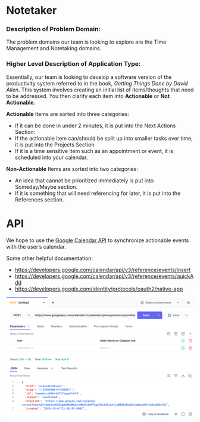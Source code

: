 # Notetaker

### **Description of Problem Domain:**
The problem domains our team is looking to explore are the Time Management and Notetaking domains.

### **Higher Level Description of Application Type:**
Essentially, our team is looking to develop a software version of the productivity system referred to in the
book, *Getting Things Done by David Allen*. This system involves creating an initial list of items/thoughts that need to be addressed. You then clarify
each item into **Actionable** or **Not Actionable**.

**Actionable** Items are sorted into three categories:
- If it can be done in under 2 minutes, it is put into the Next Actions Section:
- If the actionable item can/should be split up into smaller tasks over time, it is put into the Projects
Section
- If it is a time sensitive item such as an appointment or event, it is scheduled into your calendar.

**Non-Actionable** Items are sorted into two categories:
- An idea that cannot be prioritized immediately is put into Someday/Maybe section.
- If it is something that will need referencing for later, it is put into the References section.

# API

We hope to use the [Google Calendar API](https://developers.google.com/calendar/api/guides/overview) to synchronize actionable events with the user’s
calendar.

Some other helpful documentation:
- https://developers.google.com/calendar/api/v3/reference/events/insert
- https://developers.google.com/calendar/api/v3/reference/events/quickAdd
- https://developers.google.com/identity/protocols/oauth2/native-app

![Example of successfully calling quickAdd](example-call.png)
